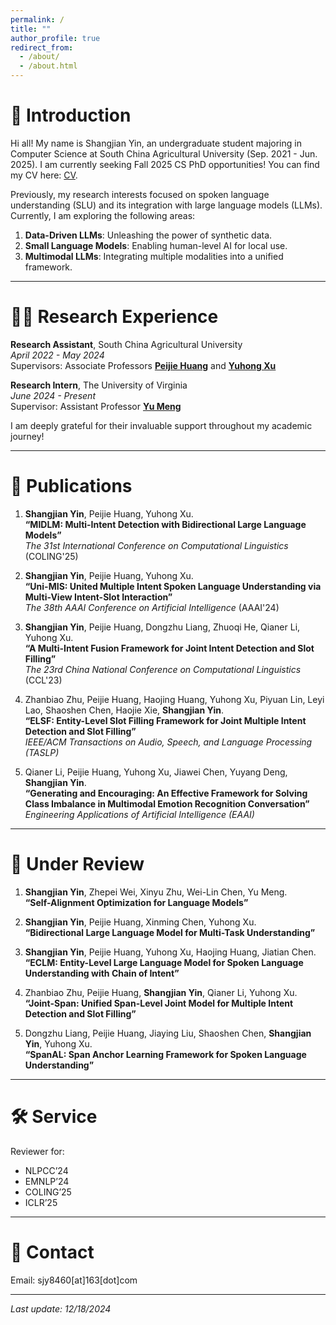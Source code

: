 ```yaml
---
permalink: /
title: ""
author_profile: true
redirect_from: 
  - /about/
  - /about.html
---
```


# 🌟 Introduction  

Hi all! My name is Shangjian Yin, an undergraduate student majoring in Computer Science at South China Agricultural University (Sep. 2021 - Jun. 2025). I am currently seeking Fall 2025 CS PhD opportunities! You can find my CV here: [CV](../files/my_cv.pdf).  

Previously, my research interests focused on spoken language understanding (SLU) and its integration with large language models (LLMs). Currently, I am exploring the following areas:  

1. **Data-Driven LLMs**: Unleashing the power of synthetic data.  
2. **Small Language Models**: Enabling human-level AI for local use.  
3. **Multimodal LLMs**: Integrating multiple modalities into a unified framework.  

<!-- I previously served as a research assistant under the mentorship of Associate Professor **[Peijie Huang](https://dblp.org/pid/24/1023.html)** and **[Yuhong Xu](https://www.researchgate.net/profile/Yuhong-Xu-5)** at SCAU, where my research focused on SLU. Currently, I am interning at the University of Virginia under the guidance of Assistant Professor **[Yu Meng](https://yumeng5.github.io/)**, working on efficient LLMs. I am deeply grateful for their invaluable support throughout my academic journey! -->

---


# 🧑‍💻 Research Experience

**Research Assistant**, South China Agricultural University  
*April 2022 - May 2024*  
Supervisors: Associate Professors **[Peijie Huang](https://dblp.org/pid/24/1023.html)** and **[Yuhong Xu](https://www.researchgate.net/profile/Yuhong-Xu-5)**

**Research Intern**, The University of Virginia  
*June 2024 - Present*  
Supervisor: Assistant Professor **[Yu Meng](https://yumeng5.github.io/)**

I am deeply grateful for their invaluable support throughout my academic journey!

---
# 📝 Publications  

1. **Shangjian Yin**, Peijie Huang, Yuhong Xu.  
   **“MIDLM: Multi-Intent Detection with Bidirectional Large Language Models”**  
   *The 31st International Conference on Computational Linguistics* (COLING'25)

2. **Shangjian Yin**, Peijie Huang, Yuhong Xu.  
   **“Uni-MIS: United Multiple Intent Spoken Language Understanding via Multi-View Intent-Slot Interaction”**  
   *The 38th AAAI Conference on Artificial Intelligence* (AAAI'24)

3. **Shangjian Yin**, Peijie Huang, Dongzhu Liang, Zhuoqi He, Qianer Li, Yuhong Xu.  
   **“A Multi-Intent Fusion Framework for Joint Intent Detection and Slot Filling”**  
   *The 23rd China National Conference on Computational Linguistics* (CCL'23)

4. Zhanbiao Zhu, Peijie Huang, Haojing Huang, Yuhong Xu, Piyuan Lin, Leyi Lao, Shaoshen Chen, Haojie Xie, **Shangjian Yin**.  
   **“ELSF: Entity-Level Slot Filling Framework for Joint Multiple Intent Detection and Slot Filling”**  
   *IEEE/ACM Transactions on Audio, Speech, and Language Processing (TASLP)*

5. Qianer Li, Peijie Huang, Yuhong Xu, Jiawei Chen, Yuyang Deng, **Shangjian Yin**.  
   **“Generating and Encouraging: An Effective Framework for Solving Class Imbalance in Multimodal Emotion Recognition Conversation”**  
   *Engineering Applications of Artificial Intelligence (EAAI)*  

---

# 📄 Under Review  

1. **Shangjian Yin**, Zhepei Wei, Xinyu Zhu, Wei-Lin Chen, Yu Meng.  
   **“Self-Alignment Optimization for Language Models”**

2. **Shangjian Yin**, Peijie Huang, Xinming Chen, Yuhong Xu.  
   **“Bidirectional Large Language Model for Multi-Task Understanding”**

3. **Shangjian Yin**, Peijie Huang, Yuhong Xu, Haojing Huang, Jiatian Chen.  
   **“ECLM: Entity-Level Large Language Model for Spoken Language Understanding with Chain of Intent”**

4. Zhanbiao Zhu, Peijie Huang, **Shangjian Yin**, Qianer Li, Yuhong Xu.  
   **“Joint-Span: Unified Span-Level Joint Model for Multiple Intent Detection and Slot Filling”**

5. Dongzhu Liang, Peijie Huang, Jiaying Liu, Shaoshen Chen, **Shangjian Yin**, Yuhong Xu.  
   **“SpanAL: Span Anchor Learning Framework for Spoken Language Understanding”**

---

# 🛠️ Service  

Reviewer for:  
- NLPCC’24  
- EMNLP’24  
- COLING’25  
- ICLR’25  

---
# 📧 Contact  

Email: sjy8460[at]163[dot]com  

---

_Last update: 12/18/2024_  
